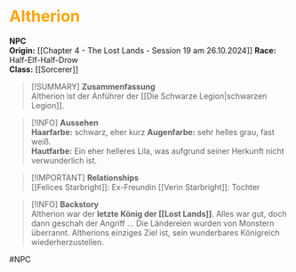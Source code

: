 # <font color = "orange">Altherion</font>

**NPC**  
**Origin:** [[Chapter 4 - The Lost Lands - Session 19 am 26.10.2024]]
**Race:** Half-Elf-Half-Drow  
**Class:** [[Sorcerer]]

>[!SUMMARY] **Zusammenfassung**  
>Altherion ist der Anführer der [[Die Schwarze Legion|schwarzen Legion]].

>[!INFO] **Aussehen**  
>**Haarfarbe:** schwarz, eher kurz
>**Augenfarbe:** sehr helles grau, fast weiß.  
>**Hautfarbe:** Ein eher helleres Lila, was aufgrund seiner Herkunft nicht verwunderlich ist.

>[!IMPORTANT] **Relationships**  
>[[Felices Starbright]]: Ex-Freundin
>[[Verin Starbright]]: Tochter

>[!INFO] **Backstory**  
>Altherion war der **letzte König der [[Lost Lands]]**. Alles war gut, doch dann geschah der Angriff ... Die Ländereien wurden von Monstern überrannt. Altherions einziges Ziel ist, sein wunderbares Königreich wiederherzustellen.

#NPC 